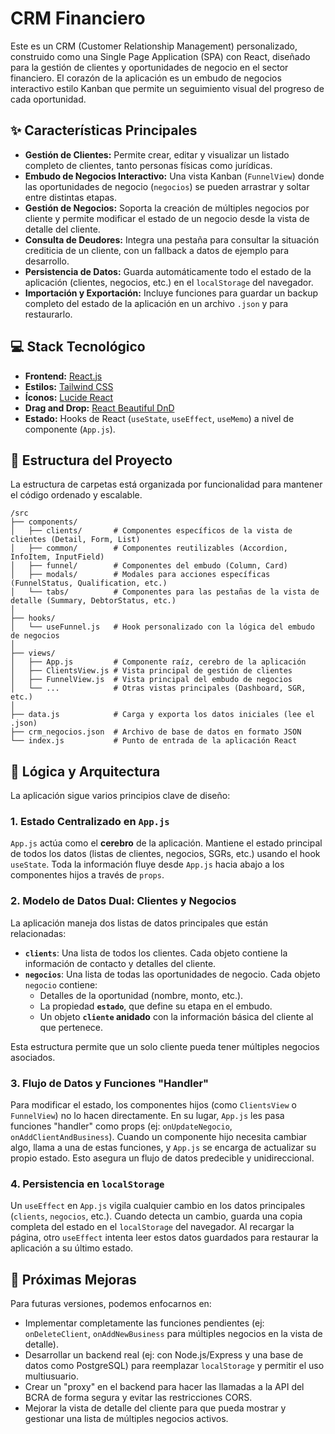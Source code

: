 # CRM Financiero

Este es un CRM (Customer Relationship Management) personalizado, construido como una Single Page Application (SPA) con React, diseñado para la gestión de clientes y oportunidades de negocio en el sector financiero. El corazón de la aplicación es un embudo de negocios interactivo estilo Kanban que permite un seguimiento visual del progreso de cada oportunidad.

## ✨ Características Principales

  * **Gestión de Clientes:** Permite crear, editar y visualizar un listado completo de clientes, tanto personas físicas como jurídicas.
  * **Embudo de Negocios Interactivo:** Una vista Kanban (`FunnelView`) donde las oportunidades de negocio (`negocios`) se pueden arrastrar y soltar entre distintas etapas.
  * **Gestión de Negocios:** Soporta la creación de múltiples negocios por cliente y permite modificar el estado de un negocio desde la vista de detalle del cliente.
  * **Consulta de Deudores:** Integra una pestaña para consultar la situación crediticia de un cliente, con un fallback a datos de ejemplo para desarrollo.
  * **Persistencia de Datos:** Guarda automáticamente todo el estado de la aplicación (clientes, negocios, etc.) en el `localStorage` del navegador.
  * **Importación y Exportación:** Incluye funciones para guardar un backup completo del estado de la aplicación en un archivo `.json` y para restaurarlo.

## 💻 Stack Tecnológico

  * **Frontend:** [React.js](https://reactjs.org/)
  * **Estilos:** [Tailwind CSS](https://tailwindcss.com/)
  * **Íconos:** [Lucide React](https://lucide.dev/)
  * **Drag and Drop:** [React Beautiful DnD](https://github.com/atlassian/react-beautiful-dnd)
  * **Estado:** Hooks de React (`useState`, `useEffect`, `useMemo`) a nivel de componente (`App.js`).

## 📁 Estructura del Proyecto

La estructura de carpetas está organizada por funcionalidad para mantener el código ordenado y escalable.

```
/src
├── components/
│   ├── clients/       # Componentes específicos de la vista de clientes (Detail, Form, List)
│   ├── common/        # Componentes reutilizables (Accordion, InfoItem, InputField)
│   ├── funnel/        # Componentes del embudo (Column, Card)
│   ├── modals/        # Modales para acciones específicas (FunnelStatus, Qualification, etc.)
│   └── tabs/          # Componentes para las pestañas de la vista de detalle (Summary, DebtorStatus, etc.)
│
├── hooks/
│   └── useFunnel.js   # Hook personalizado con la lógica del embudo de negocios
│
├── views/
│   ├── App.js         # Componente raíz, cerebro de la aplicación
│   ├── ClientsView.js # Vista principal de gestión de clientes
│   ├── FunnelView.js  # Vista principal del embudo de negocios
│   └── ...            # Otras vistas principales (Dashboard, SGR, etc.)
│
├── data.js            # Carga y exporta los datos iniciales (lee el .json)
├── crm_negocios.json  # Archivo de base de datos en formato JSON
└── index.js           # Punto de entrada de la aplicación React
```

## 🧠 Lógica y Arquitectura

La aplicación sigue varios principios clave de diseño:

### 1\. Estado Centralizado en `App.js`

`App.js` actúa como el **cerebro** de la aplicación. Mantiene el estado principal de todos los datos (listas de clientes, negocios, SGRs, etc.) usando el hook `useState`. Toda la información fluye desde `App.js` hacia abajo a los componentes hijos a través de `props`.

### 2\. Modelo de Datos Dual: Clientes y Negocios

La aplicación maneja dos listas de datos principales que están relacionadas:

  * **`clients`**: Una lista de todos los clientes. Cada objeto contiene la información de contacto y detalles del cliente.
  * **`negocios`**: Una lista de todas las oportunidades de negocio. Cada objeto `negocio` contiene:
      * Detalles de la oportunidad (nombre, monto, etc.).
      * La propiedad **`estado`**, que define su etapa en el embudo.
      * Un objeto **`cliente` anidado** con la información básica del cliente al que pertenece.

Esta estructura permite que un solo cliente pueda tener múltiples negocios asociados.

### 3\. Flujo de Datos y Funciones "Handler"

Para modificar el estado, los componentes hijos (como `ClientsView` o `FunnelView`) no lo hacen directamente. En su lugar, `App.js` les pasa funciones "handler" como props (ej: `onUpdateNegocio`, `onAddClientAndBusiness`). Cuando un componente hijo necesita cambiar algo, llama a una de estas funciones, y `App.js` se encarga de actualizar su propio estado. Esto asegura un flujo de datos predecible y unidireccional.

### 4\. Persistencia en `localStorage`

Un `useEffect` en `App.js` vigila cualquier cambio en los datos principales (`clients`, `negocios`, etc.). Cuando detecta un cambio, guarda una copia completa del estado en el `localStorage` del navegador. Al recargar la página, otro `useEffect` intenta leer estos datos guardados para restaurar la aplicación a su último estado.

## 🚀 Próximas Mejoras

Para futuras versiones, podemos enfocarnos en:

  * Implementar completamente las funciones pendientes (ej: `onDeleteClient`, `onAddNewBusiness` para múltiples negocios en la vista de detalle).
  * Desarrollar un backend real (ej: con Node.js/Express y una base de datos como PostgreSQL) para reemplazar `localStorage` y permitir el uso multiusuario.
  * Crear un "proxy" en el backend para hacer las llamadas a la API del BCRA de forma segura y evitar las restricciones CORS.
  * Mejorar la vista de detalle del cliente para que pueda mostrar y gestionar una lista de múltiples negocios activos.